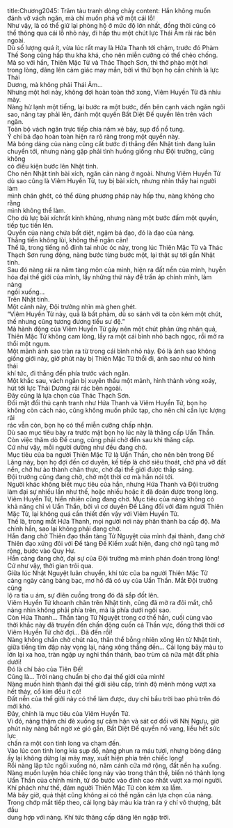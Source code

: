 title:Chương2045: Trăm tàu tranh dòng chảy
content:
Hắn không muốn đánh vỡ vách ngăn, mà chỉ muốn phá vỡ một cái lỗ!<br>Như vậy, là có thể giữ lại phòng hộ ở mức độ lớn nhất, đồng thời cũng có<br>thể thông qua cái lỗ nhỏ này, đi hấp thu một chút lực Thái Âm rải rác bên ngoài.<br>Dù số lượng quá ít, vừa lúc rất may là Hứa Thanh tới chậm, trước đó Phàm<br>Thế Song cũng hấp thu kha khá, cho nên miễn cưỡng có thể chèo chống.<br>Mà so với hắn, Thiên Mặc Tử và Thác Thạch Sơn, thì thở phào một hơi<br>trong lòng, dâng lên cảm giác may mắn, bởi vì thứ bọn họ cần chính là lực Thái<br>Dương, mà không phải Thái Âm…<br>Nhưng một hơi này, không đợi hoàn toàn thở xong, Viêm Huyền Tử đã nhíu<br>mày.<br>Nàng hừ lạnh một tiếng, lại bước ra một bước, đến bên cạnh vách ngăn ngôi<br>sao, nâng tay phải lên, đánh một quyền Bất Diệt Đế quyền lên trên vách ngăn.<br>Toàn bộ vách ngăn trực tiếp chia năm xẻ bảy, sụp đổ nổ tung.<br>Ý chí bá đạo hoàn toàn hiện ra rõ ràng trong một quyền này.<br>Mà bóng dáng của nàng cũng cất bước đi thẳng đến Nhật tinh đang luân<br>chuyển tới, nhưng nàng gặp phải tình huống giống như Đội trưởng, cũng không<br>có điều kiện bước lên Nhật tinh.<br>Cho nên Nhật tinh bài xích, ngăn cản nàng ở ngoài. Nhưng Viêm Huyền Tử<br>dù sao cũng là Viêm Huyền Tử, tuy bị bài xích, nhưng nhìn thấy hai người làm<br>mình chán ghét, có thể dùng phương pháp này hấp thu, nàng không cho rằng<br>mình không thể làm.<br>Cho dù lực bài xíchrất kinh khủng, nhưng nàng một bước đấm một quyền,<br>tiếp tục tiến lên.<br>Quyền của nàng chứa bất diệt, ngậm bá đạo, đó là đạo của nàng.<br>Thẳng tiến không lùi, không thể ngăn cản!<br>Thế là, trong tiếng nổ đinh tai nhức óc này, trong lúc Thiên Mặc Tử và Thác<br>Thạch Sơn rung động, nàng bước từng bước một, lại thật sự tới gần Nhật tinh.<br>Sau đó nàng rải ra năm tàng môn của mình, hiện ra đất nền của mình, huyễn<br>hóa đại thế giới của mình, lấy những thứ này để trấn áp chính mình, làm nàng<br>ngồi xuống…<br>Trên Nhật tinh.<br>Một cảnh này, Đội trưởng nhìn mà ghen ghét.<br>“Viêm Huyền Tử này, quả là bất phàm, dù so sánh với ta còn kém một chút,<br>thế nhưng cũng tương đương tiểu sư đệ.”<br>Mà hành động của Viêm Huyền Tử gây nên một chút phản ứng nhân quả,<br>Thiên Mặc Tử không cam lòng, lấy ra một cái bình nhỏ bạch ngọc, rồi mở ra<br>thổi một ngụm.<br>Một mảnh ánh sao tràn ra từ trong cái bình nhỏ này. Đó là ánh sao không<br>giống giới này, giờ phút này bị Thiên Mặc Tử thổi đi, ánh sao như có hình thái<br>khí tức, đi thẳng đến phía trước vách ngăn.<br>Một khắc sau, vách ngăn bị xuyên thấu một mảnh, hình thành vòng xoáy,<br>hút tới lực Thái Dương rải rác bên ngoài.<br>Đây cũng là lựa chọn của Thác Thạch Sơn.<br>Đối mặt đối thủ cạnh tranh như Hứa Thanh và Viêm Huyền Tử, bọn họ<br>không còn cách nào, cũng không muốn phức tạp, cho nên chỉ cần lực lượng rải<br>rác vẫn còn, bọn họ có thể miễn cưỡng chấp nhận.<br>Dù sao mục tiêu bày ra trước mặt bọn họ lúc này là thăng cấp Uẩn Thần.<br>Còn việc thăm dò Đế cung, cũng phải chờ đến sau khi thăng cấp.<br>Cứ như vậy, mỗi người dường như đều đang chờ.<br>Mục tiêu của ba người Thiên Mặc Tử là Uẩn Thần, cho nên bên trong Đế<br>Lăng này, bọn họ đợi đến cơ duyên, kế tiếp là chờ siêu thoát, chờ phá vỡ đất<br>nền, chờ hư ảo thành chân thực, chờ đại thế giới được thắp sáng.<br>Đội trưởng cũng đang chờ, chờ một thời cơ mà hắn nói tới.<br>Người khác không biết mục tiêu của hắn, nhưng Hứa Thanh và Đội trưởng<br>làm đại sự nhiều lần như thế, hoặc nhiều hoặc ít đã đoán được trong lòng.<br>Viêm Huyền Tử, hiển nhiên cũng đang chờ. Mục tiêu của nàng không có<br>khả năng chỉ vì Uẩn Thần, bởi vì cơ duyên Đế Lăng đối với đám người Thiên<br>Mặc Tử, lại không quá cần thiết đến vậy với Viêm Huyền Tử.<br>Thế là, trong mắt Hứa Thanh, mọi người nơi này phân thành ba cấp độ. Mà<br>chính hắn, sao lại không phải đang chờ.<br>Hắn đang chờ Thiên đạo thần tàng Tử Nguyệt của mình đại thành, đang chờ<br>Thiên đạo xứng đôi với Đế tàng Đế Kiếm xuất hiện, đang chờ ngũ tạng mở<br>rộng, bước vào Quy Hư.<br>Hắn càng đang chờ, đại sự của Đội trưởng mà mình phán đoán trong lòng!<br>Cứ như vậy, thời gian trôi qua.<br>Giữa lúc Nhật Nguyệt luân chuyển, khí tức của ba người Thiên Mặc Tử<br>càng ngày càng bàng bạc, mơ hồ đã có uy của Uẩn Thần. Mắt Đội trưởng cũng<br>lộ ra tia u ám, sự điên cuồng trong đó đã sắp đốt lên.<br>Viêm Huyền Tử khoanh chân trên Nhật tinh, cũng đã mở ra đôi mắt, chỗ<br>nàng nhìn không phải phía trên, mà là phía dưới ngôi sao.<br>Còn Hứa Thanh… Thần tàng Tử Nguyệt trong cơ thể hắn, cuối cùng vào<br>thời khắc này đã truyền đến chấn động cuốn cả Thần vực, đồng thời thời cơ<br>Viêm Huyền Tử chờ đợi… Đã đến rồi!<br>Nàng không chần chờ chút nào, thân thể bỗng nhiên xông lên từ Nhật tinh,<br>giữa tiếng tim đập này vọng lại, nàng xông thẳng đến… Cái lọng bảy màu to<br>lớn lại xa hoa, tràn ngập uy nghi thần thánh, bao trùm cả nửa mặt đất phía dưới!<br>Đó là chí bảo của Tiên Đế!<br>Cũng là… Trời nàng chuẩn bị cho đại thế giới của mình!<br>Nàng muốn hình thành đại thế giới siêu cấp, trình độ mênh mông vượt xa<br>hết thảy, cổ kim đều ít có!<br>Đất nền của thế giới này có thể làm được, duy chỉ bầu trời bao phủ trên đó<br>mới khó.<br>Đây, chính là mục tiêu của Viêm Huyền Tử.<br>Vì đó, nàng thậm chí đè xuống sự căm hận và sát cơ đối với Nhị Ngưu, giờ<br>phút này nàng bất ngờ xé gió gần, Bất Diệt Đế quyền nổ vang, liều hết sức lực<br>chấn ra một con tinh long va chạm đến.<br>Vào lúc con tinh long kia sụp đổ, nàng phun ra máu tươi, nhưng bóng dáng<br>ấy lại không dừng lại mảy may, xuất hiện phía trên chiếc lọng!<br>Rồi nàng lập tức ngồi xuống nó, năm cánh cửa mở rộng, đất nền hạ xuống.<br>Nàng muốn luyện hóa chiếc lọng này vào trong thân thể, biến nó thành lọng<br>Uẩn Thần của chính mình, từ đó bước vào đỉnh cao nhất vượt xa mọi người.<br>Khí phách như thế, đám người Thiên Mặc Tử còn kém xa lắm.<br>Mà bây giờ, quả thật cũng không ai có thể ngăn cản lựa chọn của nàng.<br>Trong chớp mắt tiếp theo, cái lọng bảy màu kia tràn ra ý chí vô thượng, bắt đầu<br>dung hợp với nàng. Khí tức thăng cấp dâng lên ngập trời.